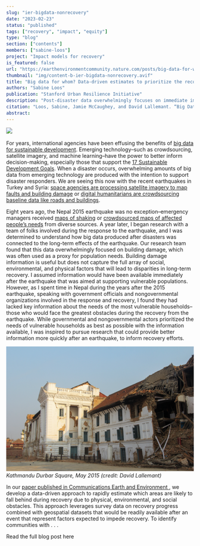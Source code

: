 ```yaml
---
slug: "ier-bigdata-nonrecovery"
date: "2023-02-23"
status: "published"
tags: ["recovery", "impact", "equity"]
type: "blog"
section: ["contents"]
members: ["sabine-loos"]
project: "Impact models for recovery"
is_featured: false
url: "https://earthenvironmentcommunity.nature.com/posts/big-data-for-whom-data-driven-estimates-to-prioritize-the-recovery-needs-of-vulnerable-populations-after-a-disaster"
thumbnail: "img/content-b-ier-bigdata-nonrecovery.avif"
title: "Big data for whom? Data-driven estimates to prioritize the recovery needs of vulnerable populations after a disaster"
authors: "Sabine Loos"
publication: "Stanford Urban Resilience Initiative"
description: "Post-disaster data overwhelmingly focuses on immediate impacts on buildings rather than the long-term needs of populations who live inside those buildings. As shown in this study of the 2015 earthquake in Nepal, data can instead be leveraged to capture the recovery needs of vulnerable populations."
citation: "Loos, Sabine, Jamie McCaughey, and David Lallemant. “Big Data for Whom? Data-Driven Estimates to Prioritize the Recovery Needs of Vulnerable Populations after a Disaster.” Nature Portfolio Earth and Environment Community (blog), February 24, 2023. http://earthenvironmentcommunity.nature.com/posts/big-data-for-whom-data-driven-estimates-to-prioritize-the-recovery-needs-of-vulnerable-populations-after-a-disaster."
abstract: 
---
```


<div class="hero-wrapper">
    <!-- Not totally sure why the public paths are failing the build rn. Todo. -->
    <img src="./nepal_town.jpeg" :style="{maxWidth: '900px', margin: '0 auto'}"/>
</div>

For years, international agencies have been effusing the benefits of [big data for sustainable development](https://www.un.org/en/global-issues/big-data-for-sustainable-development). Emerging technology–such as crowdsourcing, satellite imagery, and machine learning–have the power to better inform decision-making, especially those that support the [17 Sustainable Development Goals](https://www.un.org./sustainabledevelopment/sustainable-development-goals/). When a disaster occurs, overwhelming amounts of big data from emerging technology are produced with the intention to support disaster responders. We are seeing this now with the recent earthquakes in Turkey and Syria: [space agencies are processing satellite imagery to map faults and building damage](https://maps.disasters.nasa.gov/arcgis/apps/MinimalGallery/index.html?appid=cb116456d682456abc38b90d96a72713) or [digital humanitarians are crowdsourcing baseline data like roads and buildings](https://tasks.hotosm.org/projects/14232#description). 

Eight years ago, the Nepal 2015 earthquake was no exception–emergency managers received [maps of shaking](https://earthquake.usgs.gov/earthquakes/eventpage/us20002926/map) or [crowdsourced maps of affected people’s needs](https://youtu.be/3y5AHs08Csc) from diverse sources. A year later, I began research with a team of folks involved during the response to the earthquake, and I was determined to understand how big data produced after disasters was connected to the long-term effects of the earthquake. Our research team found that this data overwhelmingly focused on building damage, which was often used as a proxy for population needs. Building damage information is useful but does not capture the full array of social, environmental, and physical factors that will lead to disparities in long-term recovery. I assumed information would have been available immediately after the earthquake that was aimed at supporting vulnerable populations. However, as I spent time in Nepal during the years after the 2015 earthquake, speaking with government officials and nongovernmental organizations involved in the response and recovery, I found they had lacked key information about the needs of the most vulnerable households–those who would face the greatest obstacles during the recovery from the earthquake. While governmental and nongovernmental actors prioritized the needs of vulnerable households as best as possible with the information available, I was inspired to pursue research that could provide better information more quickly after an earthquake, to inform recovery efforts.

![](./darbarsquare_2015.png)
<em> Kathmandu Durbar Square, May 2015 (credit: David Lallemant) </em>

In our [paper published in Communications Earth and Environment ](https://www.nature.com/articles/s43247-023-00699-4), we develop a data-driven approach to rapidly estimate which areas are likely to fall behind during recovery due to physical, environmental, and social obstacles. This approach leverages survey data on recovery progress combined with geospatial datasets that would be readily available after an event that represent factors expected to impede recovery. To identify communities with . . .

<Link is-button to="https://earthenvironmentcommunity.nature.com/posts/big-data-for-whom-data-driven-estimates-to-prioritize-the-recovery-needs-of-vulnerable-populations-after-a-disaster"> Read the full blog post here </Link>